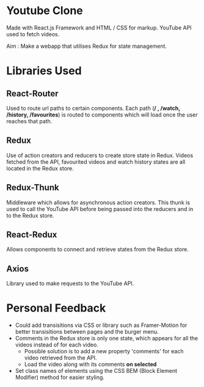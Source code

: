 # Youtube Clone
Made with React.js Framework and HTML / CSS for markup.
YouTube API used to fetch videos.

Aim : Make a webapp that utilises Redux for state management.

# Libraries Used

## React-Router
Used to route url paths to certain components.
Each path (**/ , /watch, /history, /favourites**) is routed to components which will load once the user reaches that path.

## Redux 
Use of action creators and reducers to create store state in Redux.
Videos fetched from the API, favourited videos and watch history states are all located in the Redux store.

## Redux-Thunk
Middleware which allows for asynchronous action creators.
This thunk is used to call the YouTube API before being passed into the reducers and in to the Redux store.

## React-Redux
Allows components to connect and retrieve states from the Redux store.

## Axios
Library used to make requests to the YouTube API.

# Personal Feedback
* Could add transisitions via CSS or library such as Framer-Motion for better transisitions between pages and the burger menu.
* Comments in the Redux store is only one state, which appears for all the videos instead of for each video.
  * Possible solution is to add a new property 'comments' for each video retrieved from the API.
  * Load the video along with its comments **on selected**
* Set class names of elements using the CSS BEM (Block Element Modifier) method for easier styling.



